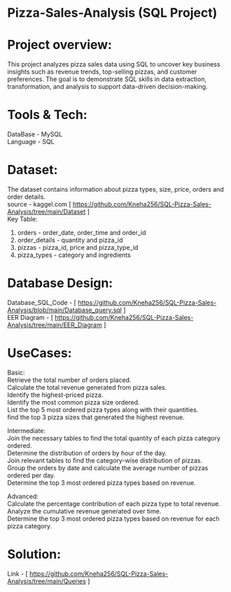 #  Pizza-Sales-Analysis (SQL Project)

# Project overview:
This project analyzes pizza sales data using SQL to uncover key business insights such as revenue trends, top-selling pizzas, and customer preferences. The goal is to demonstrate SQL skills in data extraction, transformation, and analysis to support data-driven decision-making.

# Tools & Tech:
DataBase - MySQL <br>
Language - SQL

# Dataset: 
The dataset contains information about pizza types, size, price, orders and order details. <br>
source - kaggel.com [ https://github.com/Kneha256/SQL-Pizza-Sales-Analysis/tree/main/Dataset ] <br>
Key Table: <br>
  1. orders - order_date, order_time and order_id <br>
  2. order_details - quantity and pizza_id <br>
  3. pizzas - pizza_id, price and pizza_type_id <br>
  4. pizza_types - category and ingredients <br>

# Database Design: 
Database_SQL_Code - [ https://github.com/Kneha256/SQL-Pizza-Sales-Analysis/blob/main/Database_query.sql ] <br>
EER Diagram - [ https://github.com/Kneha256/SQL-Pizza-Sales-Analysis/tree/main/EER_Diagram ] <br>

# UseCases:
Basic: <br>
Retrieve the total number of orders placed. <br>
Calculate the total revenue generated from pizza sales. <br>
Identify the highest-priced pizza. <br>
Identify the most common pizza size ordered. <br>
List the top 5 most ordered pizza types along with their quantities. <br>
find the top 3 pizza sizes that generated the highest revenue. <br>

Intermediate: <br>
Join the necessary tables to find the total quantity of each pizza category ordered. <br>
Determine the distribution of orders by hour of the day. <br>
Join relevant tables to find the category-wise distribution of pizzas. <br>
Group the orders by date and calculate the average number of pizzas ordered per day. <br>
Determine the top 3 most ordered pizza types based on revenue. <br>

Advanced: <br>
Calculate the percentage contribution of each pizza type to total revenue. <br>
Analyze the cumulative revenue generated over time. <br>
Determine the top 3 most ordered pizza types based on revenue for each pizza category. <br>

# Solution: <br>
Link - [ https://github.com/Kneha256/SQL-Pizza-Sales-Analysis/tree/main/Queries ] <br>
